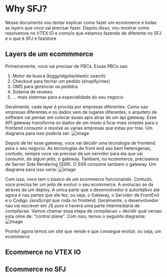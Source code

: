 # Why SFJ?

Nesse documento vou tentar explicar como fazer um ecommerce e todas as layers que voce vai precisar fazer. Depois disso, vou mostrar como resolvemos no VTEX IO e como/o que estamos fazendo de diferente no SFJ e o que é SFJ e faststore

## Layers de um ecommmerce
Primeiramente, voce vai precisar de PBCs. Essas PBCs sao:
1. Motor de busca (biggy/algolia/elastic search)
2. Checkout para fechar um pedido (shopify/vtex)
3. OMS para gerenciar os pedidos
4. Sistema de reviews 
5. ... mais sistemas para a especialidade do seu negocio

Geralmente, cada layer é provida por empresas diferentes. Como sao empresas diferentes e os dados vem de lugares diferentes, o arquiteto de software vai pensar em colocar essas apis atras de um api gateway. Esse API gateway transforma os dados de um modo a ficar mais simples para o frontend consumir e resolve as varias empresas que estao por tras. Um diagrama para isso poderia ser:
![image](https://user-images.githubusercontent.com/1753396/131497680-d1da29de-b981-4fbd-8a01-0e92c66f3389.png)

Depois de ter esse gateway, voce vai decidir uma tecnologia de frontend para o seu negocio. As tecnologias de front end sao bem heterogenas, contudo, sempre voce vai precisar de um servidor para ela que vai consumir, de algum jeito, o gateway. Tambem, no ecommerce, precisamos de Server Side Rendering (SSR). O SSR consome tambem o gateway. Um diagrama para isso seria:
![image](https://user-images.githubusercontent.com/1753396/131498231-1539a2c5-29b5-4a4c-8e93-9e865d24e869.png)

Com isso, voce tem o basico de um ecommerce funcionando. Contudo, voce precisa ter um jeito de evoluir o seu ecommerce. A evolucao se da atraves de um deploy. A unica parte que o desenvolvedor é autoritativo ate agora é nas partes que ele fez, ou seja, o Gateway, o Servidor de FrontEnd e o Codigo JavaScript que roda no frontend. 
Geralmente, o desenvolvedor nao vai escrever em JS puro e havera uma parte intermediaria de compilacao. Vamos chamar essa etapa de compilacao + decidir qual versao esta oline de: "control plane". Com isso, temos o seguinte diagrama:
![image](https://user-images.githubusercontent.com/1753396/131499136-6bfdffd6-dbef-4dd3-8369-8dbea4b4ea4e.png)

Pronto! agora temos um site que vende e que consegue evoluir, ou seja, um ecommerce

## Ecommerce no VTEX IO


## Ecommerce no SFJ


